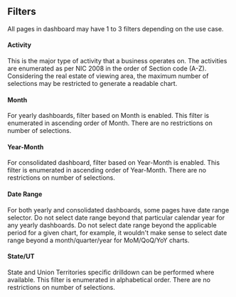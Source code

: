 ## Filters
All pages in dashboard may have 1 to 3 filters depending on the use case. 

#### Activity
This is the major type of activity that a business operates on. The activities are enumerated as per NIC 2008 in the order of Section code (A-Z). Considering the real estate of viewing area, the maximum number of selections may be restricted to generate a readable chart. 

#### Month
For yearly dashboards, filter based on Month is enabled. This filter is enumerated in ascending order of Month. There are no restrictions on number of selections. 

#### Year-Month
For consolidated dashboard, filter based on Year-Month is enabled. This filter is enumerated in ascending order of Year-Month. There are no restrictions on number of selections.

#### Date Range
For both yearly and consolidated dashboards, some pages have date range selector. Do not select date range beyond that particular calendar year for any yearly dashboards. Do not select date range beyond the applicable period for a given chart, for example, it wouldn't make sense to select date range beyond a month/quarter/year for MoM/QoQ/YoY charts. 

#### State/UT
State and Union Territories specific drilldown can be performed where available. This filter is enumerated in alphabetical order. There are no restrictions on number of selections. 
